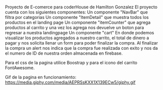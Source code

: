 Proyecto de E-comerce para coderHouse de Hamilton Gonzalez
El proyecto cuenta con los siguientes componentes: 
Un componente "NavBar" que filtra por categorias
Un componente "ItemDetail" que muestra todos los productos en el landing page
Un componente "itemCounter" que agrega productos al carrito y una vez los agrega nos devuelve un boton para regresar a nuestra landingpage
Un componente "cart" En donde podemos visualizar los productos agregados a nuestro carrito, el total de dinero a pagar y nos solicita llenar un form para poder finalizar la compra. Al finalizar la compra un alert nos indica que la compra fue realizada con exito y nos da el numero de ID  de nuestra orden almacenada en firebase. 

Para el css de la pagina utilice Boostrap y para el icono del carrito FontAwesome.

Gif de la pagina en funcionamiento: 
https://media.giphy.com/media/AEPRSsKXX1X139ECw5/giphy.gif